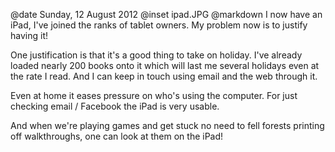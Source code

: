 @date		Sunday, 12 August 2012
@inset		ipad.JPG
@markdown
I now have an iPad, I've joined the ranks of tablet owners.  My problem now is to justify having it!

One justification is that it's a good thing to take on holiday.  I've already loaded nearly 200 books onto it which will last me several holidays even at the rate I read.  And I can keep in touch using email and the web through it.

Even at home it eases pressure on who's using the computer.  For just checking email / Facebook the iPad is very usable.

And when we're playing games and get stuck no need to fell forests printing off walkthroughs, one can look at them on the iPad!
